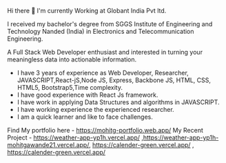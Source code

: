 Hi there 👋
I'm currently Working at Globant India Pvt ltd.

I received my bachelor's degree from SGGS Institute of Engineering and Technology Nanded (India) in Electronics and Telecommunication Engineering.

A Full Stack Web Developer enthusiast and interested in turning your meaningless data into actionable information.

- I have 3 years of experience as Web Developer, Researcher, JAVASCRIPT,React-jS,Node JS, Express, Backbone JS, HTML, CSS, HTML5, Bootstrap5,Time complexity.
- I have good experience with React Js framework.
- I have work in applying Data Structures and algorithms in JAVASCRIPT.
- I have working experience the experienced researcher.
- I am a quick learner and like to face challenges.

Find My portfolio here - https://mohitg-portfolio.web.app/
My Recent Project - https://weather-app-yp1h.vercel.app/ ,https://weather-app-yp1h-mohitgawande21.vercel.app/, https://calender-green.vercel.app/ , https://calender-green.vercel.app/
